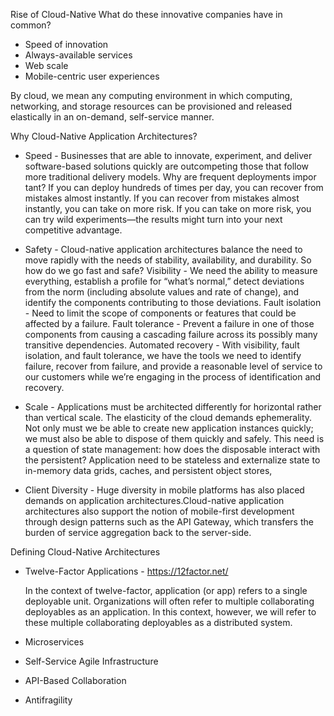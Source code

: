 Rise of Cloud-Native
  What do these innovative companies have in common?
  * Speed of innovation
  * Always-available services
  * Web scale
  * Mobile-centric user experiences
  
 By cloud, we mean any computing environment in which computing, networking, 
 and storage resources can be provisioned and released elastically in an on-demand, 
 self-service manner.
 
 Why Cloud-Native Application Architectures?
 * Speed - Businesses that are able to innovate, experiment, and deliver software-based 
 solutions quickly are outcompeting those that follow more traditional delivery models.
 Why are frequent deployments impor tant? 
 If you can deploy hundreds of times per day, you can recover from mistakes almost instantly. 
 If you can recover from mistakes almost instantly, you can take on more risk. 
 If you can take on more risk, you can try wild experiments—the results might turn
 into your next competitive advantage.
 
 * Safety - Cloud-native application architectures balance the need to move rapidly with the
needs of stability, availability, and durability.
    So how do we go fast and safe?
      Visibility - We need the ability to measure everything, 
        establish a profile for “what’s normal,” detect deviations from the norm 
        (including absolute values and rate of change), 
        and identify the components contributing to those deviations.
     Fault isolation - Need to limit the scope of components or features that could be 
        affected by a failure.
     Fault tolerance - Prevent a failure in one of those components from 
        causing a cascading failure across its possibly many transitive dependencies.
     Automated recovery - With visibility, fault isolation, and fault tolerance, 
        we have the tools we need to identify failure, recover from failure, 
        and provide a reasonable level of service to our customers while we’re
        engaging in the process of identification and recovery.

 * Scale - Applications must be architected differently for horizontal rather than vertical
    scale. The elasticity of the cloud demands ephemerality. Not only
    must we be able to create new application instances quickly; we
    must also be able to dispose of them quickly and safely. This need is
    a question of state management: how does the disposable interact
    with the persistent? Application need to be stateless and externalize state to in-memory data grids, caches, 
    and persistent object stores,
    
* Client Diversity - Huge diversity in mobile platforms has also placed demands on
    application architectures.Cloud-native application architectures also support the 
    notion of mobile-first development through design patterns such as the API Gateway, 
    which transfers the burden of service aggregation back to the server-side.
      
Defining Cloud-Native Architectures
* Twelve-Factor Applications - https://12factor.net/

    In the context of twelve-factor, application (or app) refers to a single
    deployable unit. Organizations will often refer to multiple collaborating
    deployables as an application. In this context, however, we will
    refer to these multiple collaborating deployables as a distributed system.
* Microservices
* Self-Service Agile Infrastructure
* API-Based Collaboration
* Antifragility
 
